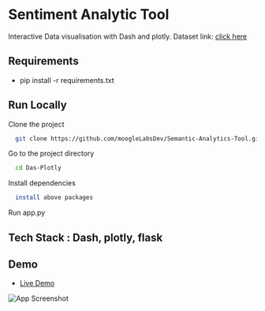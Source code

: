 
# Sentiment Analytic Tool

Interactive Data visualisation with Dash and plotly.
Dataset link: [click here](https://www.kaggle.com/jessicali9530/kuc-hackathon-winter-2018)
## Requirements

- pip install -r requirements.txt





  
## Run Locally

Clone the project

```bash
  git clone https://github.com/moogleLabsDev/Semantic-Analytics-Tool.git
```

Go to the project directory

```bash
  cd Das-Plotly
```

Install dependencies

```bash
  install above packages
```

Run app.py



  
## Tech Stack : Dash, plotly, flask


## Demo

- [Live Demo](http://mvp.moogle.co:9042/)
                     
![App Screenshot](20211203_164641.gif)
  
